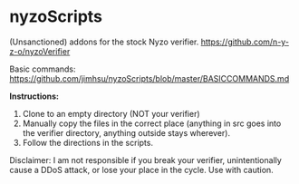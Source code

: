 # nyzoScripts
(Unsanctioned) addons for the stock Nyzo verifier. https://github.com/n-y-z-o/nyzoVerifier

Basic commands: https://github.com/jimhsu/nyzoScripts/blob/master/BASICCOMMANDS.md

**Instructions:**

1. Clone to an empty directory (NOT your verifier)
2. Manually copy the files in the correct place (anything in src goes into the verifier directory, anything outside stays wherever).
3. Follow the directions in the scripts.

Disclaimer: I am not responsible if you break your verifier, unintentionally cause a DDoS attack, or lose your place in the cycle. Use with caution.
